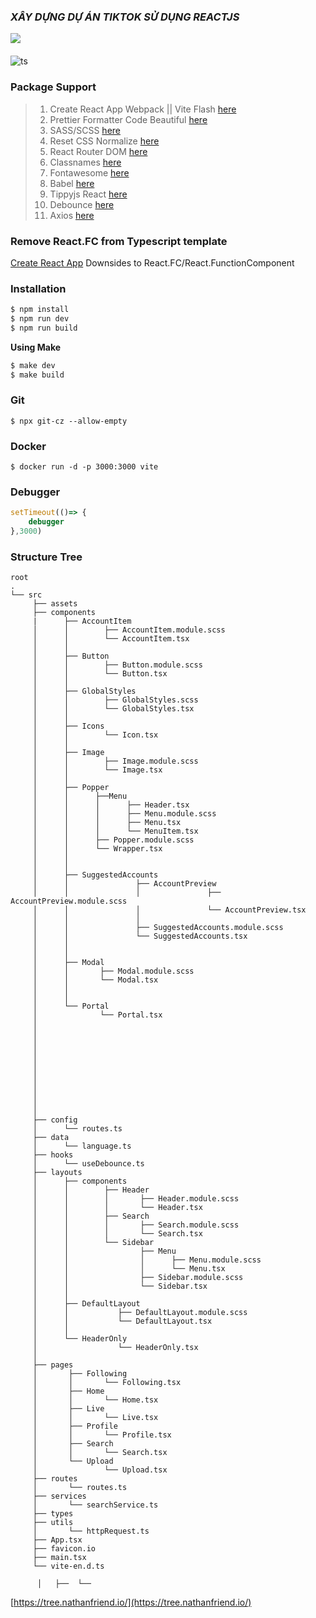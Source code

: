 ### ***XÂY DỰNG DỰ ÁN TIKTOK SỬ DỤNG REACTJS***
<div style = "display : flex; align-items: center">
<img src = "https://img.youtube.com/vi/VCgk2y-LUJY/mqdefault.jpg"/>


</div>
    <div style = "display : flex; align-items: center; margin-top:20px"> <img src="https://img.youtube.com/vi/42qhIclmeiI/mqdefault.jpg" alt="ts"/></div>


### Package Support 
>1. Create React App Webpack || Vite Flash [here](https://reactjs.org/)
>2. Prettier Formatter Code Beautiful [here](https://prettier.io/)
>3. SASS/SCSS [here](https://sass-lang.com/)
>4. Reset CSS Normalize [here](https://necolas.github.io/normalize.css/)
>5. React Router DOM [here](https://reactrouter.com/docs/en/v6/getting-started/overview)
>5. Classnames [here](https://github.com/JedWatson/classnames)
>6. Fontawesome [here](https://fontawesome.com/)
>7. Babel [here](https://babeljs.io/)
>8. Tippyjs React [here](https://github.com/atomiks/tippyjs-react)
>9. Debounce [here](https://github.com/jgarber623/javascript-debounce)
>10. Axios [here](https://github.com/axios/axios)


### Remove React.FC from Typescript template
[Create React App](https://github.com/facebook/create-react-app/pull/8177) Downsides to React.FC/React.FunctionComponent
### Installation
```bash
$ npm install
$ npm run dev
$ npm run build
```
**Using Make**
```bash
$ make dev
$ make build
```
### Git 
```
$ npx git-cz --allow-empty
```
### Docker
```
$ docker run -d -p 3000:3000 vite
```
### Debugger
```js
setTimeout(()=> {
    debugger
},3000)
```
### Structure Tree
```
root
.
└── src
     ├── assets
     ├── components
     |      ├── AccountItem
     │      │        ├── AccountItem.module.scss
     │      │        └── AccountItem.tsx
     │      │ 
     │      ├── Button
     │      │        ├── Button.module.scss
     │      │        └── Button.tsx
     │      │ 
     │      ├── GlobalStyles
     │      │        ├── GlobalStyles.scss
     │      │        └── GlobalStyles.tsx
     │      │ 
     │      ├── Icons
     │      │        └── Icon.tsx
     │      │ 
     │      ├── Image
     │      │        ├── Image.module.scss
     │      │        └── Image.tsx
     │      │ 
     │      ├── Popper
     │      │      ├──Menu
     │      │      │      ├── Header.tsx
     │      │      │      ├── Menu.module.scss
     │      │      │      ├── Menu.tsx
     │      │      │      └── MenuItem.tsx
     │      │      ├── Popper.module.scss
     │      │      └── Wrapper.tsx
     │      │
     │      │
     │      ├── SuggestedAccounts
     │      │               ├── AccountPreview
     │      │               │               ├── AccountPreview.module.scss        
     │      │               │               └── AccountPreview.tsx
     │      │               │ 
     │      │               ├── SuggestedAccounts.module.scss
     │      │               └── SuggestedAccounts.tsx
     │      │
     │      │
     │      ├── Modal
     │      │       ├── Modal.module.scss
     │      │       └── Modal.tsx
     │      │
     │      │ 
     │      └── Portal
     │              └── Portal.tsx
     │
     │
     │
     │
     │
     │
     │
     │
     │
     │
     │
     ├── config
     │      └── routes.ts
     ├── data
     │      └── language.ts
     ├── hooks
     │      └── useDebounce.ts  
     ├── layouts
     │      ├── components
     │      │        ├── Header
     │      │        │       ├── Header.module.scss
     │      │        │       └── Header.tsx
     │      │        ├── Search
     │      │        │       ├── Search.module.scss
     │      │        │       └── Search.tsx
     │      │        └── Sidebar
     │      │                ├── Menu
     │      │                │      ├── Menu.module.scss
     │      │                │      └── Menu.tsx
     │      │                ├── Sidebar.module.scss 
     │      │                └── Sidebar.tsx
     │      │
     │      ├── DefaultLayout
     │      │           ├── DefaultLayout.module.scss
     │      │           └── DefaultLayout.tsx
     │      │
     │      └── HeaderOnly
     │                  └── HeaderOnly.tsx
     │
     ├── pages
     │       ├── Following
     │       │       └── Following.tsx
     │       ├── Home
     │       │       └── Home.tsx
     │       ├── Live
     │       │       └── Live.tsx
     │       ├── Profile
     │       │       └── Profile.tsx
     │       ├── Search
     │       │       └── Search.tsx
     │       └── Upload
     │               └── Upload.tsx
     ├── routes
     │       └── routes.ts
     ├── services
     │       └── searchService.ts
     ├── types
     ├── utils
     │       └── httpRequest.ts
     ├── App.tsx
     ├── favicon.io
     ├── main.tsx
     └── vite-en.d.ts

      │   ├──  └──
```
[https://tree.nathanfriend.io/](https://tree.nathanfriend.io/)

